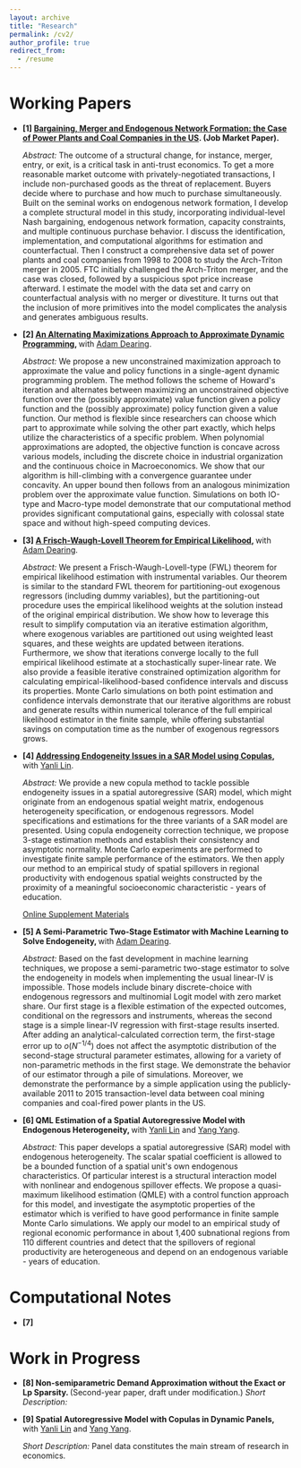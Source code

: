 ```yaml
---
layout: archive
title: "Research"
permalink: /cv2/
author_profile: true
redirect_from:
  - /resume
---
```


Working Papers
======
* <b> [1] [Bargaining, Merger and Endogenous Network Formation: the Case of Power Plants and Coal Companies in the US](). </b> <b> (Job Market Paper). </b>

  <i> Abstract: </i> The outcome of a structural change, for instance, merger, entry, or exit, is a critical task in anti-trust economics. To get a more reasonable market outcome with privately-negotiated transactions, I include non-purchased goods as the threat of replacement. Buyers decide where to purchase and how much to purchase simultaneously. Built on the seminal works on endogenous network formation, I develop a complete structural model in this study, incorporating individual-level Nash bargaining, endogenous network formation, capacity constraints, and multiple continuous purchase behavior. I discuss the identification, implementation, and computational algorithms for estimation and counterfactual. Then I construct a comprehensive data set of power plants and coal companies from 1998 to 2008 to study the Arch-Triton merger in 2005. FTC initially challenged the Arch-Triton merger, and the case was closed, followed by a suspicious spot price increase afterward. I estimate the model with the data set and carry on counterfactual analysis with no merger or divestiture. It turns out that the inclusion of more primitives into the model complicates the analysis and generates ambiguous results.
  
* <b> [2] [An Alternating Maximizations Approach to Approximate Dynamic Programming](), </b> with [Adam Dearing](https://www.johnson.cornell.edu/faculty-research/faculty/aed237/). 

  <i> Abstract: </i> We propose a new unconstrained maximization approach to approximate the value and policy functions in a single-agent dynamic programming problem. The method follows the scheme of Howard's iteration and alternates between maximizing an unconstrained objective function over the (possibly approximate) value function given a policy function and the (possibly approximate) policy function given a value function. Our method is flexible since researchers can choose which part to approximate while solving the other part exactly, which helps utilize the characteristics of a specific problem. When polynomial approximations are adopted, the objective function is concave across various models, including the discrete choice in industrial organization and the continuous choice in Macroeconomics. We show that our algorithm is hill-climbing with a convergence guarantee under concavity. An upper bound then follows from an analogous minimization problem over the approximate value function. Simulations on both IO-type and Macro-type model demonstrate that our computational method provides significant computational gains, especially with colossal state space and without high-speed computing devices. 

* <b> [3] [A Frisch-Waugh-Lovell Theorem for Empirical Likelihood](), </b> with [Adam Dearing](https://www.johnson.cornell.edu/faculty-research/faculty/aed237/). 
  
  <i> Abstract: </i> We present a Frisch-Waugh-Lovell-type (FWL) theorem for empirical likelihood estimation with instrumental variables. Our theorem is similar to the standard FWL theorem for partitioning-out exogenous regressors (including dummy variables), but the partitioning-out procedure uses the empirical likelihood weights at the solution instead of the original empirical distribution. We show how to leverage this result to simplify computation via an iterative estimation algorithm, where exogenous variables are partitioned out using weighted least squares, and these weights are updated between iterations. Furthermore, we show that iterations converge locally to the full empirical likelihood estimate at a stochastically super-linear rate. We also provide a feasible iterative constrained optimization algorithm for calculating empirical-likelihood-based confidence intervals and discuss its properties. Monte Carlo simulations on both point estimation and confidence intervals demonstrate that our iterative algorithms are robust and generate results within numerical tolerance of the full empirical likelihood estimator in the finite sample, while offering substantial savings on computation time as the number of exogenous regressors grows. 
        
* <b> [4] [Addressing Endogeneity Issues in a SAR Model using Copulas](https://yichun92.github.io/files/Copulas_LinSong.pdf),</b> with [Yanli Lin](https://www.yanlilinecon.com/). 
  
  <i> Abstract: </i> We provide a new copula method to tackle possible endogeneity issues in a spatial autoregressive (SAR) model, which might originate from an endogenous spatial weight matrix, endogenous heterogeneity specification, or endogenous regressors. Model specifications and estimations for the three variants of a SAR model are presented. Using copula endogeneity correction technique, we propose 3-stage estimation methods and establish their consistency and asymptotic normality. Monte Carlo experiments are performed to investigate finite sample performance of the estimators. We then apply our method to an empirical study of spatial spillovers in regional productivity with endogenous spatial weights constructed by the proximity of a meaningful socioeconomic characteristic - years of education. 
    
  [Online Supplement Materials](https://yichun92.github.io/files/Copulas_LinSong_supplement.pdf)
  
* <b> [5] A Semi-Parametric Two-Stage Estimator with Machine Learning to Solve Endogeneity, </b> with [Adam Dearing](https://www.johnson.cornell.edu/faculty-research/faculty/aed237/). 
  
  <i> Abstract: </i> Based on the fast development in machine learning techniques, we propose a semi-parametric two-stage estimator to solve the endogeneity in models when implementing the usual linear-IV is impossible. Those models include binary discrete-choice with endogenous regressors and multinomial Logit model with zero market share. Our first stage is a flexible estimation of the expected outcomes, conditional on the regressors and instruments, whereas the second stage is a simple linear-IV regression with first-stage results inserted. After adding an analytical-calculated correction term, the first-stage error up to $o(N^{-1/4})$ does not affect the asymptotic distribution of the second-stage structural parameter estimates, allowing for a variety of non-parametric methods in the first stage. We demonstrate the behavior of our estimator through a pile of simulations. Moreover, we demonstrate the performance by a simple application using the publicly-available 2011 to 2015 transaction-level data between coal mining companies and coal-fired power plants in the US. 
    
  
* <b> [6] QML Estimation of a Spatial Autoregressive Model with Endogenous Heterogeneity, </b> with [Yanli Lin](https://www.yanlilinecon.com/) and [Yang Yang](https://maximyang.wixsite.com/mysite). 

  <i> Abstract: </i> This paper develops a spatial autoregressive (SAR) model with endogenous heterogeneity. The scalar spatial coefficient is allowed to be a bounded function of a spatial unit's own endogenous characteristics. Of particular interest is a structural interaction model with nonlinear and endogenous spillover effects. We propose a quasi-maximum likelihood estimation (QMLE) with a control function approach for this model, and investigate the asymptotic properties of the estimator which is verified to have good performance in finite sample Monte Carlo simulations. We apply our model to an empirical study of regional economic performance in about 1,400 subnational regions from 110 different countries and detect that the spillovers of regional productivity are heterogeneous and depend on an endogenous variable - years of education.

Computational Notes
======
* <b> [7] </b> 

Work in Progress
======
* <b> [8] Non-semiparametric Demand Approximation without the Exact or Lp Sparsity. </b> (Second-year paper, draft under modification.)
  <i> Short Description: </i>

* <b> [9] Spatial Autoregressive Model with Copulas in Dynamic Panels, </b> with [Yanli Lin](http://academicpages.github.io/files/paper1.pdf) and [Yang Yang](https://maximyang.wixsite.com/mysite).

  <i> Short Description: </i> Panel data constitutes the main stream of research in economics. 
  

